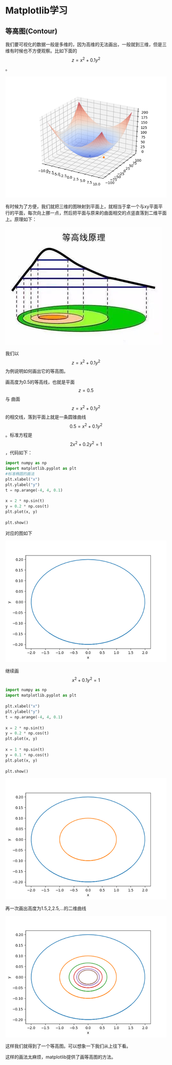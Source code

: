 # Matplotlib学习





## 等高图\(Contour\)

我们要可视化的数据一般是多维的，因为高维的无法画出，一般就到三维，但是三维有时候也不方便观察。比如下面的 $$z=x^2+0.1y^2$$ 。

![&#x4E09;&#x7EF4;&#x56FE;](../.gitbook/assets/contour1.png)

有时候为了方便，我们就把三维的图映射到平面上，就相当于拿一个与xy平面平行的平面，每次向上挪一点，然后把平面与原来的曲面相交的点竖直落到二维平面上。原理如下：

![](../.gitbook/assets/contour2.jpeg)

我们以 $$z=x^2+0.1y^2$$ 为例说明如何画出它的等高图。

画高度为0.5的等高线，也就是平面 $$z=0.5$$ 与 曲面$$z=x^2+0.1y^2$$ 的相交线，落到平面上就是一条圆锥曲线 $$0.5=x^2+0.1y^2$$ 。标准方程是 $$2x^2+0.2y^2=1$$ ，代码如下：

```python
import numpy as np
import matplotlib.pyplot as plt
#标准椭圆的画法
plt.xlabel("x")
plt.ylabel("y")
t = np.arange(-4, 4, 0.1)

x = 2 * np.sin(t)
y = 0.2 * np.cos(t)
plt.plot(x, y)

plt.show()

```

对应的图如下

![](../.gitbook/assets/contour3.png)

继续画 $$x^2+0.1y^2=1$$ 

```python
import numpy as np
import matplotlib.pyplot as plt

plt.xlabel("x")
plt.ylabel("y")
t = np.arange(-4, 4, 0.1)

x = 2 * np.sin(t)
y = 0.2 * np.cos(t)
plt.plot(x, y)

x = 1 * np.sin(t)
y = 0.1 * np.cos(t)
plt.plot(x, y)

plt.show()

```



![](../.gitbook/assets/contour4.png)

再一次画出高度为1.5,2,2.5,...的二维曲线

![](../.gitbook/assets/contour5.png)

这样我们就得到了一个等高图。可以想象一下我们从上往下看。

这样的画法太麻烦，matplotlib提供了画等高图的方法。






